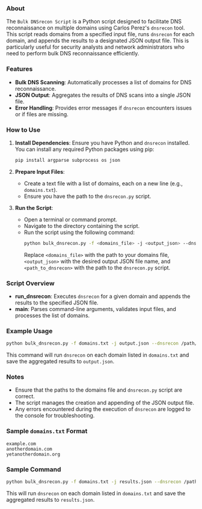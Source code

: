 ### About

The `Bulk DNSrecon Script` is a Python script designed to facilitate DNS reconnaissance on multiple domains using Carlos Perez's `dnsrecon` tool. This script reads domains from a specified input file, runs `dnsrecon` for each domain, and appends the results to a designated JSON output file. This is particularly useful for security analysts and network administrators who need to perform bulk DNS reconnaissance efficiently.

### Features

- **Bulk DNS Scanning**: Automatically processes a list of domains for DNS reconnaissance.
- **JSON Output**: Aggregates the results of DNS scans into a single JSON file.
- **Error Handling**: Provides error messages if `dnsrecon` encounters issues or if files are missing.

### How to Use

1. **Install Dependencies**: Ensure you have Python and `dnsrecon` installed. You can install any required Python packages using pip:
    ```bash
    pip install argparse subprocess os json
    ```

2. **Prepare Input Files**:
    - Create a text file with a list of domains, each on a new line (e.g., `domains.txt`).
    - Ensure you have the path to the `dnsrecon.py` script.

3. **Run the Script**:
    - Open a terminal or command prompt.
    - Navigate to the directory containing the script.
    - Run the script using the following command:
      ```bash
      python bulk_dnsrecon.py -f <domains_file> -j <output_json> --dnsrecon <path_to_dnsrecon>
      ```
      Replace `<domains_file>` with the path to your domains file, `<output_json>` with the desired output JSON file name, and `<path_to_dnsrecon>` with the path to the `dnsrecon.py` script.

### Script Overview

- **run_dnsrecon**: Executes `dnsrecon` for a given domain and appends the results to the specified JSON file.
- **main**: Parses command-line arguments, validates input files, and processes the list of domains.

### Example Usage

```bash
python bulk_dnsrecon.py -f domains.txt -j output.json --dnsrecon /path/to/dnsrecon.py
```

This command will run `dnsrecon` on each domain listed in `domains.txt` and save the aggregated results to `output.json`.

### Notes

- Ensure that the paths to the domains file and `dnsrecon.py` script are correct.
- The script manages the creation and appending of the JSON output file.
- Any errors encountered during the execution of `dnsrecon` are logged to the console for troubleshooting.

### Sample `domains.txt` Format

```
example.com
anotherdomain.com
yetanotherdomain.org
```

### Sample Command

```bash
python bulk_dnsrecon.py -f domains.txt -j results.json --dnsrecon /path/to/dnsrecon/dnsrecon.py
```

This will run `dnsrecon` on each domain listed in `domains.txt` and save the aggregated results to `results.json`.

